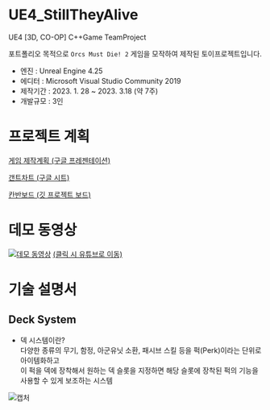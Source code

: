 # UE4_StillTheyAlive
UE4 [3D, CO-OP] C++Game TeamProject

포트폴리오 목적으로 `Orcs Must Die! 2` 게임을 모작하여 제작된 토이프로젝트입니다.<br>
- 엔진 : Unreal Engine 4.25
- 에디터 : Microsoft Visual Studio Community 2019
- 제작기간 : 2023. 1. 28 ~ 2023. 3.18 (약 7주)
- 개발규모 : 3인

# 프로젝트 계획
<a href="https://docs.google.com/presentation/d/1qh6l1qLla1Th_4UJXmsGReylD32ysylcZVOdDvgpvtI/edit?usp=sharing" target="_blank">게임 제작계획 (구글 프레젠테이션)</a>

<a href="https://docs.google.com/spreadsheets/d/1I4Y8p5T8Re1ahrjKONNNA9AJdRiGYTCarADWV9pq6gA/edit?usp=sharing" target="_blank">갠트차트 (구글 시트)</a>

<a href="https://github.com/users/Mrhoony/projects/2" target="_blank">칸반보드 (깃 프로젝트 보드)</a>

# 데모 동영상

[![데모 동영상](https://github.com/user-attachments/assets/85ea3add-284f-4d9c-8e3d-8d281b0c11f6)](https://youtu.be/KV6yU9tjwCY)
[(클릭 시 유튜브로 이동)](https://youtu.be/KV6yU9tjwCY)

# 기술 설명서
## Deck System
- 덱 시스템이란?<br>
다양한 종류의 무기, 함정, 아군유닛 소환, 패시브 스킬 등을 퍽(Perk)이라는 단위로 아이템화하고<br>
이 퍽을 덱에 장착해서 원하는 덱 슬롯을 지정하면 해당 슬롯에 장착된 퍽의 기능을 사용할 수 있게 보조하는 시스템<br>

![캡처](https://user-images.githubusercontent.com/52897037/222894575-5e13e052-aa99-4ef9-9bca-e455c323758d.PNG)
